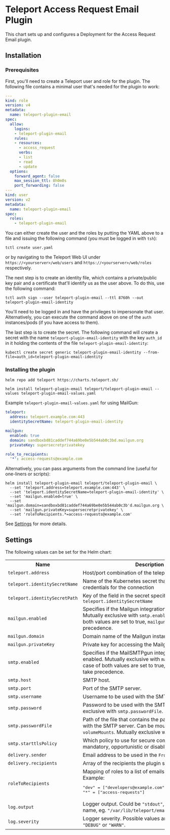 # Teleport Access Request Email Plugin

This chart sets up and configures a Deployment for the Access Request Email plugin.

## Installation

### Prerequisites

First, you'll need to create a Teleport user and role for the plugin. The following file contains a minimal user that's needed for the plugin to work:

```yaml
---
kind: role
version: v4
metadata:
  name: teleport-plugin-email
spec:
  allow:
    logins:
    - teleport-plugin-email
    rules:
    - resources:
      - access_request
      verbs:
      - list
      - read
      - update
  options:
    forward_agent: false
    max_session_ttl: 8h0m0s
    port_forwarding: false
---
kind: user
version: v2
metadata:
  name: teleport-plugin-email
spec:
  roles:
    - teleport-plugin-email
```

You can either create the user and the roles by putting the YAML above to a file and issuing the following command  (you must be logged in with `tsh`):

```
tctl create user.yaml
```

or by navigating to the Teleport Web UI under `https://<yourserver>/web/users` and `https://<yourserver>/web/roles` respectively.

The next step is to create an identity file, which contains a private/public key pair and a certificate that'll identify us as the user above. To do this, use the following command:

```
tctl auth sign --user teleport-plugin-email --ttl 8760h --out teleport-plugin-email-identity
```

You'll need to be logged in and have the privileges to impersonate that user. Alternatively, you can execute the command above on one of the `auth` instances/pods (if you have access to them).

The last step is to create the secret. The following command will create a secret with the name `teleport-plugin-email-identity` with the key `auth_id` in it holding the contents of the file `teleport-plugin-email-identity`:

```
kubectl create secret generic teleport-plugin-email-identity --from-file=auth_id=teleport-plugin-email-identity
```

### Installing the plugin

```
helm repo add teleport https://charts.teleport.sh/
```

```shell
helm install teleport-plugin-email teleport/teleport-plugin-email --values teleport-plugin-email-values.yaml
```

Example `teleport-plugin-email-values.yaml` for using MailGun:

```yaml
teleport:
  address: teleport.example.com:443
  identitySecretName: teleport-plugin-email-identity

mailgun:
  enabled: true
  domain: sandboxbd81caddef744a69be0e5b544ab0c3bd.mailgun.org
  privateKey: supersecretprivatekey

role_to_recipients:
  '*': access-requests@example.com
```

Alternatively, you can pass arguments from the command line (useful for one-liners or scripts):

```
helm install teleport-plugin-email teleport/teleport-plugin-email \
  --set 'teleport.address=teleport.example.com:443' \
  --set 'teleport.identitySecretName=teleport-plugin-email-identity' \
  --set 'mailgun.enabled=true' \
  --set 'mailgun.domain=sandboxbd81caddef744a69be0e5b544ab0c3b'd.mailgun.org \
  --set 'mailgun.privateKey=supersecretprivatekey' \
  --set 'roleToRecipients.*=access-requests@example.com'
```

See [Settings](#settings) for more details.
## Settings

The following values can be set for the Helm chart:

<table>
  <tr>
    <th>Name</th>
    <th>Description</th>
    <th>Type</th>
    <th>Default</th>
    <th>Required</th>
  </tr>

  <tr>
    <td><code>teleport.address</code></td>
    <td>Host/port combination of the teleport auth server</td>
    <td>string</td>
    <td><code>""</code></td>
    <td>yes</td>
  </tr>
  <tr>
    <td><code>teleport.identitySecretName</code></td>
    <td>Name of the Kubernetes secret that contains the credentials for the connection</td>
    <td>string</td>
    <td><code>""</code></td>
  </tr>
  <tr>
    <td><code>teleport.identitySecretPath</code></td>
    <td>Key of the field in the secret specified by <code>teleport.identitySecretName</code></td>
    <td>string</td>
    <td><code>"auth_id"</code></td>
  </tr>

  <tr>
    <td><code>mailgun.enabled</code></td>
    <td>
      Specifies if the Mailgun integration should be enabled. Mutually exclusive with <code>smtp.enabled</code>.
      In the case of both values are set to true, <code>mailgun.enabled</code> will take precedence.
    </td>
    <td>boolean</td>
    <td><code>false</code></td>
  </tr>
  <tr>
    <td><code>mailgun.domain</code></td>
    <td>Domain name of the Mailgun instance</td>
    <td>string</td>
    <td><code>""</code></td>
  </tr>
  <tr>
    <td><code>mailgun.privateKey</code></td>
    <td>Private key for accessing the Mailgun instance</td>
    <td>string</td>
    <td><code>""</code></td>
  </tr>

  <tr>
    <td><code>smtp.enabled</code></td>
    <td>
      Specifies if the MailSMTPgun integration should be enabled. Mutually exclusive with <code>mailgun.enabled</code>.
      In the case of both values are set to true, <code>mailgun.enabled</code> will take precedence.
    </td>
    <td>boolean</td>
    <td><code>false</code></td>
  </tr>
  <tr>
    <td><code>smtp.host</code></td>
    <td>SMTP host.</td>
    <td>string</td>
    <td><code>""</code></td>
  </tr>
  <tr>
    <td><code>smtp.port</code></td>
    <td>Port of the SMTP server.</td>
    <td>integer</td>
    <td><code>587</code></td>
  </tr>
  <tr>
    <td><code>smtp.username</code></td>
    <td>Username to be used with the SMTP server.</td>
    <td>string</td>
    <td><code>""</code></td>
  </tr>
  <tr>
    <td><code>smtp.password</code></td>
    <td>Password to be used with the SMTP server. Mutually exclusive with <code>smtp.passwordFile</code>.</td>
    <td>string</td>
    <td><code>""</code></td>
  </tr>
  <tr>
    <td><code>smtp.passwordFile</code></td>
    <td>
      Path of the file that contains the password to be used with the SMTP server. Can be mounted via <code>volumes</code> and <code>volumeMounts</code>. Mutually exclusive with <code>smtp.password</code>.
    </td>
    <td>string</td>
    <td><code>""</code></td>
  </tr>
  <tr>
    <td><code>smtp.starttlsPolicy</code></td>
    <td>Which policy to use for secure communications: mandatory, opportunistic or disabled.</td>
    <td>string</td>
    <td><code>"mandatory"</code></td>
  </tr>

  <tr>
    <td><code>delivery.sender</code></td>
    <td>Email address to be used in the <code>From</code> field of the emails.</td>
    <td>string</td>
    <td><code>""</code></td>
  </tr>
  <tr>
    <td><code>delivery.recipients</code></td>
    <td>Array of the recipients the plugin should send emails.</td>
    <td>array</td>
    <td><code>[]</code></td>
  </tr>

  <tr>
    <td><code>roleToRecipients</code></td>
    <td>
      Mapping of roles to a list of emails. <br />
      Example:
      <pre>
"dev" = ["developers@example.com", "user@example.com"]
"*" = ["access-requests"]</pre>
    </td>
    <td>map</td>
    <td><code>{}</code></td>
    <td>yes</td>
  </tr>

  <tr>
    <td><code>log.output</code></td>
    <td>
      Logger output. Could be <code>"stdout"</code>, <code>"stderr"</code> or a file name,
      eg. <code>"/var/lib/teleport/email.log"</code>
    </td>
    <td>string</td>
    <td><code>"stdout"</code></td>
  </tr>
  <tr>
    <td><code>log.severity</code></td>
    <td>
      Logger severity. Possible values are <code>"INFO"</code>, <code>"ERROR"</code>,
      <code>"DEBUG"</code> or <code>"WARN"</code>.
    </td>
    <td>string</td>
    <td><code>"INFO"</code></td>
  </tr>
</table>
